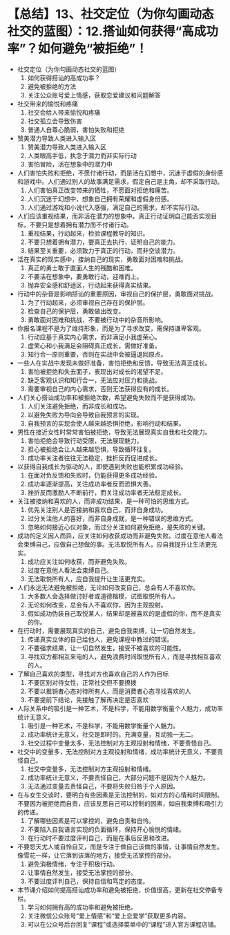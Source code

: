 # 【总结】13、社交定位（为你勾画动态社交的蓝图）：12.搭讪如何获得“高成功率”？如何避免“被拒绝”！

-   社交定位（为你勾画动态社交的蓝图）
    1.  如何获得搭讪的高成功率？
    2.  避免被拒绝的方法
    3.  关注公众账号爱上情感，获取恋爱建议和问题解答
-   社交带来的愉悦和疼痛
    1.  社交会给人带来愉悦和疼痛
    2.  社交孤立会导致伤害
    3.  普通人自尊心脆弱，害怕失败和拒绝
-   赞美潜力导致人类进入输入区
    1.  赞美潜力导致人类进入输入区
    2.  人类眼高手低，执念于潜力而非实际行动
    3.  害怕冒险，活在想象中的潜力中
-   人们害怕失败和拒绝，不愿付诸行动，而是活在幻想中，沉迷于虚假的身份感和游戏中。人们通过别人的故事满足需求，假定自己是主角，却不采取行动。
    1.  人们害怕真正改变带来的牺牲，不愿面对拒绝和痛苦。
    2.  人们沉迷于幻想中，想象自己拥有荣耀和虚假身份感。
    3.  人们通过游戏和小说代入感强，满足自己的需求，却不实际行动。
-   人们应该重视结果，而非活在潜力的想象中。真正行动证明自己能否实现目标，不要只是想着拥有潜力而不付诸行动。
    1.  重视结果，行动起来，检验课程教导的知识。
    2.  不要只想着拥有潜力，要真正去执行，证明自己的能力。
    3.  结果至关重要，必须致力于真正的行动，而非空谈潜力。
-   活在真实的现实感中，接纳自己的现实，勇敢面对困难和挑战。
    1.  真正的勇士敢于直面人生的残酷和困难。
    2.  不要活在想象中，要勇敢行动，迎难而上。
    3.  抛弃安全感和舒适区，行动起来获得真实结果。
-   行动中的杂音是影响搭讪的重要原因，审视自己的保护层，勇敢面对挑战。
    1.  为了行动起来，必须审视自己存在的保护层。
    2.  检查自己的保护层，勇敢做出改变。
    3.  勇敢面对困难和挑战，不要被行动中的杂音所影响。
-   你报名课程不是为了维持形象，而是为了寻求改变，需保持谦卑客观。
    1.  行动应基于真实内心需求，而非满足小我虚荣心。
    2.  虚荣心和小我满足会阻碍真正成长，需做好准备。
    3.  知行合一原则重要，否则在实战中会被逼退回原点。
-   一些人在实战中发现未做好准备，害怕拒绝和反馈，导致无法真正成长。
    1.  害怕被拒绝和失去面子，表现出对成长的渴望不足。
    2.  缺乏客观认识和知行合一，无法应对压力和挑战。
    3.  需要审视自己的内心需求，否则无法获得应有的成长。
-   人们关心搭讪成功率和被拒绝次数，希望避免失败而不是获得成功。
    1.  人们关注避免拒绝，而非成长和成功。
    2.  以避免失败为导向会导致自我预言的实现。
    3.  自我预言的实现会使人越来越恐惧拒绝，影响行动和结果。
-   男性在接近女性时常常害怕被拒绝，导致无法展现真实自我和社交能力。
    1.  害怕拒绝会导致行动受限，无法展现魅力。
    2.  担心被拒绝会让人越来越恐惧，导致循环往复。
    3.  成功率关注者往往无法稳定，挫折反而促进成长。
-   以获得自我成长为驱动的人，即使遇到失败也能积累成功经验。
    1.  在面对负反馈和失败时，仍能获得更多成功经验。
    2.  成功率逐渐提高，关注成功率者反而恐惧大善。
    3.  挫折反而激励人不断前行，而关注成功率者无法稳定成长。
-   关注被接纳和喜欢的人，而非成功结果，是一种可怕的思维方式。
    1.  优先关注别人是否接纳和喜欢自己，而非自身成功。
    2.  过分关注他人的喜好，而非自身成就，是一种错误的思维方式。
    3.  忽略如何接近心仪对象，而过分关注如何避免拒绝，是失败的关键。
-   成功的定义因人而异，应关注如何收获成功而非避免失败。过度在意他人看法会束缚自己，应做自己想做的事。无法取悦所有人，应自我提升让生活更充实。
    1.  成功应关注如何收获，而非避免失败。
    2.  过度在意他人看法会束缚自己。
    3.  无法取悦所有人，应自我提升让生活更充实。
-   人们永远无法避免被拒绝，无论如何改变自己，总会有人不喜欢你。
    1.  大多数人会选择做讨好者或道德楷模，试图取悦所有人。
    2.  无论如何改变，总会有人不喜欢你，因为主观投射。
    3.  假如成功伪装自己取悦某人，结果却是被喜欢的是虚假的你，而不是真实的你。
-   在行动时，需要展现真实的自己，避免自我束缚，让一切自然发生。
    1.  传递真实立体的自己给他人，避免课程中教过的错误。
    2.  不要强求结果，让一切自然发生，接受不被喜欢的可能性。
    3.  寻找双方都相互来电的人，避免浪费时间取悦所有人，而是寻找相互喜欢的人。
-   了解自己喜欢的类型，寻找对方也喜欢自己的人作为目标
    1.  不要区别对待女性，正常社交但不要撩拨
    2.  不要以推销者心态对待所有人，而是消费者心态寻找喜欢的人
    3.  不要提前下结论，先接触了解再决定是否喜欢
-   人际关系中的吸引是一种艺术，不是科学，不能用数学衡量个人魅力，成功率统计无意义。
    1.  吸引是一种艺术，不是科学，不能用数学衡量个人魅力。
    2.  成功率统计无意义，社交是即时的，充满变量，互动独一无二。
    3.  社交过程中变量太多，无法控制对方主观投射和情绪，不要责怪自己。
-   社交中的变量多，无法控制对方主观投射和情绪，成功率统计无意义，不要责怪自己。
    1.  社交中变量多，无法控制对方主观投射和情绪。
    2.  成功率统计无意义，不要责怪自己，大部分问题不是因为个人魅力。
    3.  无法通过变量去责怪自己，不要将失败归咎于个人原因。
-   在与女生交谈时，要明白有些因素是无法控制的，如对方的心情和时间限制。不要因为被拒绝而自责，应该反思自己可以控制的因素，如自我束缚和吸引力的传递。
    1.  了解哪些因素是可以掌控的，避免自责和自怜。
    2.  不要陷入自我语言实现的负面循环，保持开心愉悦的情绪。
    3.  在行动时不要过度评判自己，而是在事后反思和改进。
-   不要怨天尤人或自怜自艾，而是专注于做自己该做的事情，让事情自然发生。像雪花一样，让它落到该落的地方，接受无法掌控的部分。
    1.  避免消极情绪，专注于积极行动。
    2.  让事情自然发生，接受无法掌控的部分。
    3.  不要过度评判自己，保持自信和笃定的态度。
-   本节课介绍如何提高搭讪成功率和避免被拒绝，价值很高，更新在社交停备专栏。
    1.  学习如何拥有高的成功率和避免被拒绝。
    2.  关注微信公众账号“爱上情感”和“爱上恋爱学”获取更多内容。
    3.  可以在公众号后台回复“课程”或选择菜单中的“课程”进入官方课程店铺。